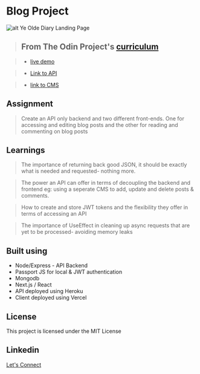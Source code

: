 # Blog Project

![alt Ye Olde Diary Landing Page](https://res.cloudinary.com/dhkbanegq/image/upload/v1645214412/yeolde_blwsk4.jpg)

> ## From The Odin Project's [curriculum](https://www.theodinproject.com/paths/full-stack-javascript/courses/nodejs/lessons/blog-api)

> - [live demo](https://blog-client-zeta.vercel.app/)

> - [Link to API](https://github.com/drenchoman/blog_api)

> - [link to CMS](https://github.com/drenchoman/blogapi_cms)

## Assignment
> Create an API only backend and two different front-ends. One for accessing and editing blog posts and the other for reading and commenting on blog posts

## Learnings
> The importance of returning back good JSON, it should be exactly what is needed and requested- nothing more.

> The power an API can offer in terms of decoupling the backend and frontend eg: using a seperate CMS to add, update and delete posts & comments.

> How to create and store JWT tokens and the flexibility they offer in terms of accessing an API

> The importance of UseEffect in cleaning up async requests that are yet to be processed- avoiding memory leaks

## Built using
* Node/Express - API Backend
* Passport JS for local & JWT authentication
* Mongodb
* Next.js / React
* API deployed using Heroku
* Client deployed using Vercel

## License
This project is licensed under the MIT License

## Linkedin
[Let's Connect](https://www.linkedin.com/in/oscar-harron-87228a164/)
